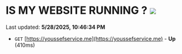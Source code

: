 # IS MY WEBSITE RUNNING ? [![](https://img.shields.io/static/v1?label=Sponsor&message=%E2%9D%A4&logo=GitHub&color=%23fe8e86)](https://github.com/sponsors/Youssef-Lehmam)

Last updated: **5/28/2025, 10:46:34 PM**

- `GET` [https://youssefservice.me](https://youssefservice.me) - **Up** (410ms)
